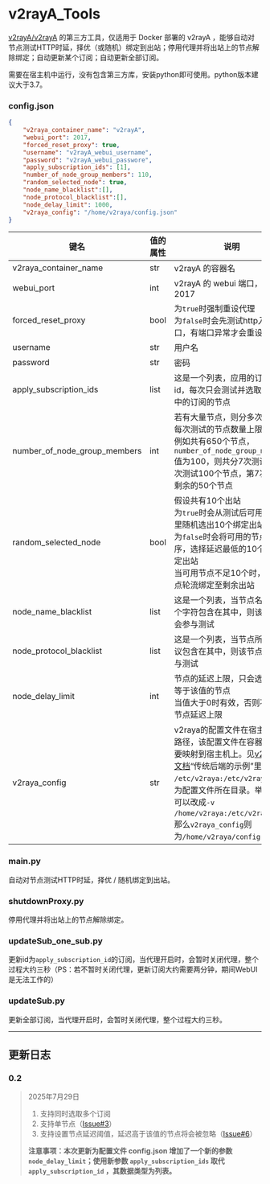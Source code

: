 # v2rayA_Tools

[v2rayA/v2rayA](https://github.com/v2rayA/v2rayA/) 的第三方工具，仅适用于 Docker 部署的 v2rayA ，能够自动对节点测试HTTP时延，择优（或随机）绑定到出站；停用代理并将出站上的节点解除绑定；自动更新某个订阅；自动更新全部订阅。

需要在宿主机中运行，没有包含第三方库，安装python即可使用。python版本建议大于3.7。

### config.json

```json
{
    "v2raya_container_name": "v2rayA",
    "webui_port": 2017,
    "forced_reset_proxy": true,
    "username": "v2rayA_webui_username",
    "password": "v2rayA_webui_passwore",
    "apply_subscription_ids": [1],
    "number_of_node_group_members": 110,
    "random_selected_node": true,
    "node_name_blacklist":[],
    "node_protocol_blacklist":[],
    "node_delay_limit": 1000,
    "v2raya_config": "/home/v2raya/config.json"
}
```

| 键名                         | 值的属性 | 说明                                                         |
| ---------------------------- | -------- | ------------------------------------------------------------ |
| v2raya_container_name        | str      | v2rayA 的容器名                                              |
| webui_port                   | int      | v2rayA 的 webui 端口，默认是2017                             |
| forced_reset_proxy           | bool     | 为`true`时强制重设代理<br>为`false`时会先测试http入站端口，有端口异常才会重设代理 |
| username                     | str      | 用户名                                                       |
| password                     | str      | 密码                                                         |
| apply_subscription_ids       | list     | 这是一个列表，应用的订阅的id，每次只会测试并选取该列表中的订阅的节点 |
| number_of_node_group_members | int      | 若有大量节点，则分多次测试，每次测试的节点数量上限。<br>例如共有650个节点，`number_of_node_group_members`值为100，则共分7次测试，前6次测试100个节点，第7次测试剩余的50个节点 |
| random_selected_node         | bool     | 假设共有10个出站<br>为`true`时会从测试后可用的节点里随机选出10个绑定出站<br>为`false`时会将可用的节点排序，选择延迟最低的10个节点绑定出站<br/>当可用节点不足10个时，会将节点轮流绑定至剩余出站 |
| node_name_blacklist          | list     | 这是一个列表，当节点名中的某个字符包含在其中，则该节点不会参与测试 |
| node_protocol_blacklist      | list     | 这是一个列表，当节点所用的协议包含在其中，则该节点不会参与测试 |
| node_delay_limit             | int      | 节点的延迟上限，只会选取小于等于该值的节点<br/>当值大于0时有效，否则不设置节点延迟上限 |
| v2raya_config                | str      | v2raya的配置文件在宿主机里的路径，该配置文件在容器里，须要映射到宿主机上。见[v2RayA文档](https://v2raya.org/docs/prologue/installation/docker/#%E8%BF%90%E8%A1%8C-v2raya)“传统后端的示例”里`-v /etc/v2raya:/etc/v2raya \`即为配置文件所在目录。举例，你可以改成`-v /home/v2raya:/etc/v2raya \`,那么`v2raya_config`则为`/home/v2raya/config.json` |

### main.py

自动对节点测试HTTP时延，择优 / 随机绑定到出站。

### shutdownProxy.py

停用代理并将出站上的节点解除绑定。

### updateSub_one_sub.py

更新id为`apply_subscription_id`的订阅，当代理开启时，会暂时关闭代理，整个过程大约三秒（PS：若不暂时关闭代理，更新订阅大约需要两分钟，期间WebUI是无法工作的）

### updateSub.py

更新全部订阅，当代理开启时，会暂时关闭代理，整个过程大约三秒。

---

## 更新日志

### 0.2

>2025年7月29日
>
>1. 支持同时选取多个订阅
>2. 支持单节点（[Issue#3](https://github.com/pooneyy/v2rayA_Tools/issues/3)）
>3. 支持设置节点延迟阈值，延迟高于该值的节点将会被忽略（[Issue#6](https://github.com/pooneyy/v2rayA_Tools/issues/6)）
>
>**注意事项：本次更新为配置文件 config.json 增加了一个新的参数 `node_delay_limit`；使用新参数 `apply_subscription_ids` 取代 `apply_subscription_id` ，其数据类型为列表。**
